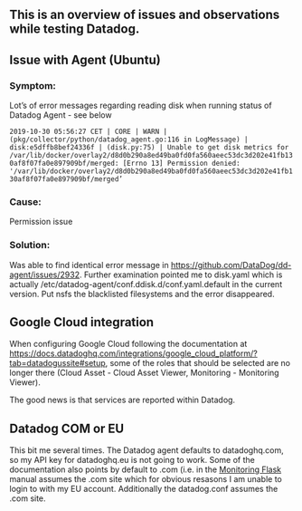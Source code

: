 ## This is an overview of issues and observations while testing Datadog.

## Issue with Agent (Ubuntu)
### Symptom: 
Lot’s of error messages regarding reading disk when running status of Datadog Agent  - see below

`2019-10-30 05:56:27 CET | CORE | WARN | (pkg/collector/python/datadog_agent.go:116 in LogMessage) | disk:e5dffb8bef24336f | (disk.py:75) | Unable to get disk metrics for /var/lib/docker/overlay2/d8d0b290a8ed49ba0fd0fa560aeec53dc3d202e41fb130af8f07fa0e897909bf/merged: [Errno 13] Permission denied: '/var/lib/docker/overlay2/d8d0b290a8ed49ba0fd0fa560aeec53dc3d202e41fb130af8f07fa0e897909bf/merged’`

### Cause: 
Permission issue

### Solution: 

Was able to find identical error message in https://github.com/DataDog/dd-agent/issues/2932. Further examination pointed me to disk.yaml which is actually /etc/datadog-agent/conf.ddisk.d/conf.yaml.default in the current version. Put nsfs the blacklisted filesystems and the error disappeared.

## Google Cloud integration
When configuring Google Cloud following the documentation at https://docs.datadoghq.com/integrations/google_cloud_platform/?tab=datadogussite#setup, some of the roles that should be selected are no longer there (Cloud Asset - Cloud Asset Viewer, Monitoring - Monitoring Viewer).

The good news is that services are reported within Datadog.

## Datadog COM or EU
This bit me several times. The Datadog agent defaults to datadoghq.com, so my API key for datadoghq.eu is not going to work. Some of the documentation also points by default to .com (i.e. in the [Monitoring Flask](https://www.datadoghq.com/blog/monitoring-flask-apps-with-datadog/#installing-the-datadog-agent "Monitoring Flask") manual assumes the .com site which for obvious resasons I am unable to login to with my EU account. Additionally the datadog.conf assumes the .com site. 
